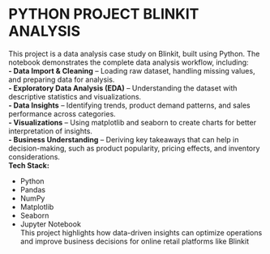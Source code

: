# PYTHON PROJECT BLINKIT ANALYSIS
This project is a data analysis case study on Blinkit, built using Python. The notebook demonstrates the complete data analysis workflow, including:<br>
**- Data Import & Cleaning** – Loading raw dataset, handling missing values, and preparing data for analysis.<br>
**- Exploratory Data Analysis (EDA)** – Understanding the dataset with descriptive statistics and visualizations. <br>
**- Data Insights** – Identifying trends, product demand patterns, and sales performance across categories.<br>
**- Visualizations** – Using matplotlib and seaborn to create charts for better interpretation of insights.<br>
**- Business Understanding** – Deriving key takeaways that can help in decision-making, such as product popularity, pricing effects, and inventory considerations.<br>
**Tech Stack:**<br>
- Python <br>
- Pandas <br>
- NumPy <br>
- Matplotlib <br>
- Seaborn <br>
- Jupyter Notebook <br>
This project highlights how data-driven insights can optimize operations and improve business decisions for online retail platforms like Blinkit
